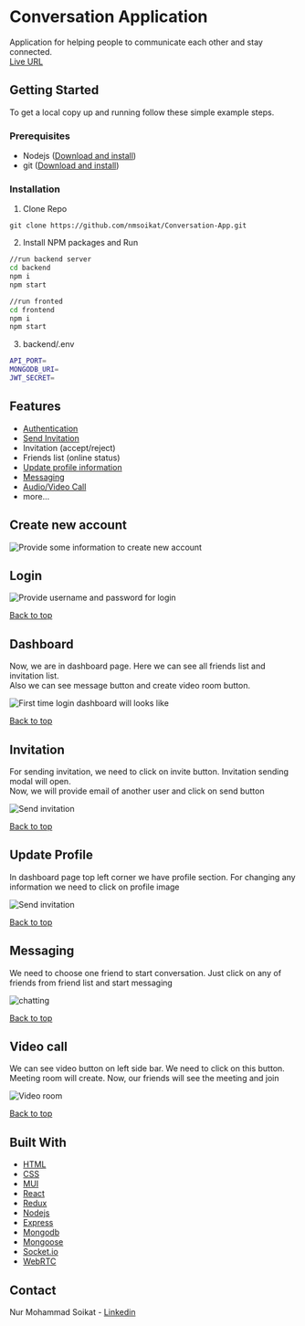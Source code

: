# Conversation Application

Application for helping people to communicate each other and stay connected.<br>
[Live URL](https://conversation-app.onrender.com)


## Getting Started

To get a local copy up and running follow these simple example steps.

### Prerequisites
* Nodejs ([Download and install](https://nodejs.org/en/download/))
* git ([Download and install](https://git-scm.com/downloads))

### Installation
1. Clone Repo
```
git clone https://github.com/nmsoikat/Conversation-App.git
```

2. Install NPM packages and Run
```bash
//run backend server
cd backend
npm i
npm start

//run fronted
cd frontend
npm i
npm start
```

3. backend/.env
```bash
API_PORT=
MONGODB_URI=
JWT_SECRET=
```


## Features
* [Authentication](#login)
* [Send Invitation](#invitation)
* Invitation (accept/reject)
* Friends list (online status)
* [Update profile information](#update-profile)
* [Messaging](#messaging)
* [Audio/Video Call](#video-call)
* more...


## Create new account

![Provide some information to create new account](new-user.jpg)


## Login

![Provide username and password for login](login.jpg)

[Back to top](#features)


## Dashboard

Now, we are in dashboard page. Here we can see all friends list and invitation list.<br>
Also we can see message button and create video room button.

![First time login dashboard will looks like](dashboard.jpg)

[Back to top](#features)


## Invitation

For sending invitation, we need to click on invite button. Invitation sending modal will open. <br>
Now, we will provide email of another user and click on send button

![Send invitation](invite.jpg)

[Back to top](#features)


## Update Profile

In dashboard page top left corner we have profile section. For changing any information we need to click on profile image

![Send invitation](change-profile-info.jpg)

[Back to top](#features)


## Messaging

We need to choose one friend to start conversation. Just click on any of friends from friend list and start messaging

![chatting](conversation.jpg)

[Back to top](#features)


## Video call

We can see video button on left side bar. We need to click on this button.<br>
Meeting room will create. Now, our friends will see the meeting and join

![Video room](video-call.jpg)

[Back to top](#features)


## Built With

* [HTML](https://www.w3schools.com/html/)
* [CSS](https://www.w3schools.com/css/)
* [MUI](https://mui.com/)
* [React](https://reactjs.org/)
* [Redux](https://redux.js.org/)
* [Nodejs](https://nodejs.org/en/)
* [Express](https://expressjs.com/)
* [Mongodb](https://www.mongodb.com/)
* [Mongoose](https://mongoosejs.com/)
* [Socket.io](https://socket.io/)
* [WebRTC](https://webrtc.org/)


## Contact
Nur Mohammad Soikat - 
[Linkedin](https://www.linkedin.com/in/nmsoikat/)
